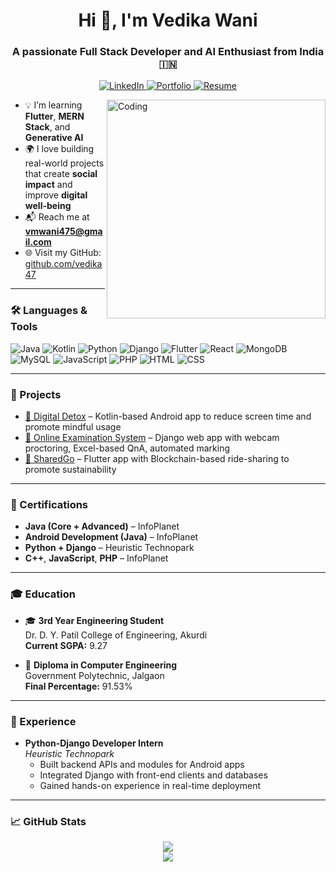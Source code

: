 <h1 align="center">Hi 👋, I'm Vedika Wani</h1>
<h3 align="center">A passionate Full Stack Developer and AI Enthusiast from India 🇮🇳</h3>

<p align="center">
  <a href="https://www.linkedin.com/in/vedika47/" target="_blank">
    <img src="https://img.shields.io/badge/LinkedIn-blue?style=for-the-badge&logo=linkedin" alt="LinkedIn">
  </a>
  <a href="https://vedikawani-portfolio.vercel.app" target="_blank">
    <img src="https://img.shields.io/badge/Portfolio-black?style=for-the-badge&logo=githubpages" alt="Portfolio">
  </a>
  <a href="https://example.com/vedika_resume.pdf" target="_blank">
    <img src="https://img.shields.io/badge/Resume-red?style=for-the-badge&logo=adobeacrobatreader" alt="Resume">
  </a>
</p>

<img align="right" alt="Coding" width="350" src="https://media.giphy.com/media/qgQUggAC3Pfv687qPC/giphy.gif" />

- 💡 I’m learning **Flutter**, **MERN Stack**, and **Generative AI**
- 🌍 I love building real-world projects that create **social impact** and improve **digital well-being**
- 📬 Reach me at **vmwani475@gmail.com**
- 🌐 Visit my GitHub: [github.com/vedika47](https://github.com/vedika47)

---

### 🛠️ Languages & Tools

![Java](https://img.shields.io/badge/Java-orange?style=for-the-badge&logo=java)
![Kotlin](https://img.shields.io/badge/Kotlin-blueviolet?style=for-the-badge&logo=kotlin)
![Python](https://img.shields.io/badge/Python-blue?style=for-the-badge&logo=python)
![Django](https://img.shields.io/badge/Django-darkgreen?style=for-the-badge&logo=django)
![Flutter](https://img.shields.io/badge/Flutter-skyblue?style=for-the-badge&logo=flutter)
![React](https://img.shields.io/badge/React-black?style=for-the-badge&logo=react)
![MongoDB](https://img.shields.io/badge/MongoDB-green?style=for-the-badge&logo=mongodb)
![MySQL](https://img.shields.io/badge/MySQL-blue?style=for-the-badge&logo=mysql)
![JavaScript](https://img.shields.io/badge/JavaScript-yellow?style=for-the-badge&logo=javascript)
![PHP](https://img.shields.io/badge/PHP-purple?style=for-the-badge&logo=php)
![HTML](https://img.shields.io/badge/HTML-red?style=for-the-badge&logo=html5)
![CSS](https://img.shields.io/badge/CSS-blue?style=for-the-badge&logo=css3)

---

### 🚀 Projects

- [🧠 Digital Detox](https://github.com/vedika47/digitaldetox) – Kotlin-based Android app to reduce screen time and promote mindful usage
- [📝 Online Examination System](https://github.com/vedika47/online-exam) – Django web app with webcam proctoring, Excel-based QnA, automated marking
- [🚗 SharedGo](https://github.com/vedika47/sharedgo) – Flutter app with Blockchain-based ride-sharing to promote sustainability

---

### 🏅 Certifications

- **Java (Core + Advanced)** – InfoPlanet  
- **Android Development (Java)** – InfoPlanet  
- **Python + Django** – Heuristic Technopark  
- **C++**, **JavaScript**, **PHP** – InfoPlanet

---

### 🎓 Education

- 🎓 **3rd Year Engineering Student**  
  Dr. D. Y. Patil College of Engineering, Akurdi  
  **Current SGPA:** 9.27

- 🏫 **Diploma in Computer Engineering**  
  Government Polytechnic, Jalgaon  
  **Final Percentage:** 91.53%

---

### 💼 Experience

- **Python-Django Developer Intern**  
  _Heuristic Technopark_  
  - Built backend APIs and modules for Android apps  
  - Integrated Django with front-end clients and databases  
  - Gained hands-on experience in real-time deployment

---

### 📈 GitHub Stats

<p align="center">
  <img src="https://github-readme-stats.vercel.app/api?username=vedika47&show_icons=true&theme=radical" />
  <br />
  <img src="https://github-readme-streak-stats.herokuapp.com/?user=vedika47&theme=radical" />
</p>
